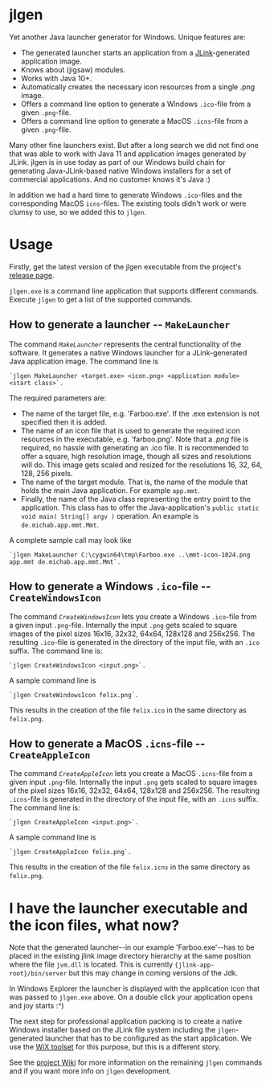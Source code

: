 # jlgen

Yet another Java launcher generator for Windows. Unique features are:
* The generated launcher starts an application from a [JLink](https://docs.oracle.com/en/java/javase/11/tools/jlink.html)-generated application image.
* Knows about (jigsaw) modules.
* Works with Java 10+.
* Automatically creates the necessary icon resources from a single .png image.
* Offers a command line option to generate a Windows `.ico`-file from a given `.png`-file.
* Offers a command line option to generate a MacOS `.icns`-file from a given `.png`-file.

Many other fine launchers exist.  But after a long search we did not find one that was able to work with Java 11 and application images generated by JLink.  jlgen is in use today as part of our Windows build chain for generating Java-JLink-based native Windows installers for a set of commercial applications. And no customer knows it's Java :)

In addition we had a hard time to generate Windows `.ico`-files and the corresponding MacOS `icns`-files.  The existing tools didn't work or were clumsy to use, so we added this to `jlgen`.

# Usage

Firstly, get the latest version of the jlgen executable from the project's [release page](https://github.com/michab66/jlaunch/releases).

`jlgen.exe` is a command line application that supports different commands.  Execute `jlgen` to get a list of the supported commands.

## How to generate a launcher -- `MakeLauncher`

The command *`MakeLauncher`* represents the central functionality of the software.  It generates a native Windows launcher for a JLink-generated Java application image.  The command line is

    `jlgen MakeLauncher <target.exe> <icon.png> <application module> <start class>`.

The required parameters are:
* The name of the target file, e.g. 'Farboo.exe'.  If the .exe extension is not specified then it is added.
* The name of an icon file that is used to generate the required icon resources in the executable, e.g. 'farboo.png'.  Note that a *.png* file is required, no hassle with generating an .ico file.  It is recommended to offer a square, high resolution image, though all sizes and resolutions will do.  This image gets scaled and resized for the resolutions 16, 32, 64, 128, 256 pixels.
* The name of the target module. That is, the name of the module that holds the main Java application. For example `app.mmt`.
* Finally, the name of the Java class representing the entry point to the application.  This class has to offer the Java-application's `public static void main( String[] argv )` operation.  An example is `de.michab.app.mmt.Mmt`.

A complete sample call may look like 

    `jlgen MakeLauncher C:\cygwin64\tmp\Farboo.exe ..\mmt-icon-1024.png app.mmt de.michab.app.mmt.Mmt`.

## How to generate a Windows `.ico`-file -- `CreateWindowsIcon`

The command *`CreateWindowsIcon`* lets you create a Windows `.ico`-file from a given input `.png`-file. Internally the input `.png` gets scaled to square images of the pixel sizes 16x16, 32x32, 64x64, 128x128 and 256x256.  The resulting `.ico`-file is generated in the directory of the input file, with an `.ico` suffix.  The command line is:

    `jlgen CreateWindowsIcon <input.png>`.

A sample command line is

    `jlgen CreateWindowsIcon felix.png`.

This results in the creation of the file `felix.ico` in the same directory as `felix.png`.

## How to generate a MacOS `.icns`-file -- `CreateAppleIcon`

The command *`CreateAppleIcon`* lets you create a MacOS `.icns`-file from a given input `.png`-file. Internally the input `.png` gets scaled to square images of the pixel sizes 16x16, 32x32, 64x64, 128x128 and 256x256.  The resulting `.icns`-file is generated in the directory of the input file, with an `.icns` suffix.  The command line is:

    `jlgen CreateAppleIcon <input.png>`.

A sample command line is

    `jlgen CreateAppleIcon felix.png`.

This results in the creation of the file `felix.icns` in the same directory as `felix.png`.

# I have the launcher executable and the icon files, what now?
Note that the generated launcher--in our example 'Farboo.exe'--has to be placed in the existing jlink image directory hierarchy at the same position where the file `jvm.dll` is located.  This is currently `{jlink-app-root}/bin/server` but this may change in coming versions of the Jdk.

In Windows Explorer the launcher is displayed with the application icon that was passed to `jlgen.exe` above.  On a double click your application opens and joy starts :^)

The next step for professional application packing is to create a native Windows installer based on the JLink file system including the `jlgen`-generated launcher that has to be configured as the start application.  We use the [WiX toolset](https://wixtoolset.org/) for this purpose, but this is a different story.

See the [project Wiki](https://github.com/michab66/jlaunch/wiki) for more information on the remaining `jlgen` commands and if you want more info on `jlgen` development.

